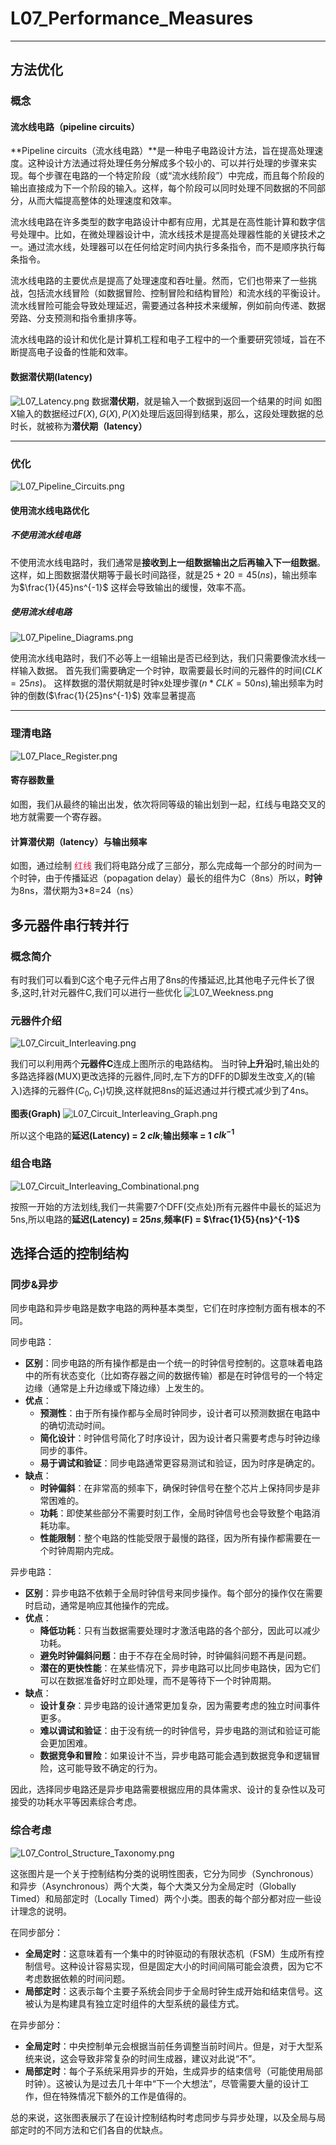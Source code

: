 # L07_Performance_Measures
---
## 方法优化

### 概念

#### 流水线电路（pipeline circuits）

**Pipeline circuits（流水线电路）**是一种电子电路设计方法，旨在提高处理速度。这种设计方法通过将处理任务分解成多个较小的、可以并行处理的步骤来实现。每个步骤在电路的一个特定阶段（或“流水线阶段”）中完成，而且每个阶段的输出直接成为下一个阶段的输入。这样，每个阶段可以同时处理不同数据的不同部分，从而大幅提高整体的处理速度和效率。

流水线电路在许多类型的数字电路设计中都有应用，尤其是在高性能计算和数字信号处理中。比如，在微处理器设计中，流水线技术是提高处理器性能的关键技术之一。通过流水线，处理器可以在任何给定时间内执行多条指令，而不是顺序执行每条指令。

流水线电路的主要优点是提高了处理速度和吞吐量。然而，它们也带来了一些挑战，包括流水线冒险（如数据冒险、控制冒险和结构冒险）和流水线的平衡设计。流水线冒险可能会导致处理延迟，需要通过各种技术来缓解，例如前向传递、数据旁路、分支预测和指令重排序等。

流水线电路的设计和优化是计算机工程和电子工程中的一个重要研究领域，旨在不断提高电子设备的性能和效率。

#### 数据潜伏期(latency)
![L07_Latency.png](./Image/L07_Latency.png)
数据**潜伏期**，就是输入一个数据到返回一个结果的时间
如图
X输入的数据经过$F(X),G(X),P(X)$处理后返回得到结果，那么，这段处理数据的总时长，就被称为**潜伏期（latency）**

---
### 优化
![L07_Pipeline_Circuits.png](./Image/L07_Pipeline_Circuits.png)

#### 使用流水线电路优化

##### 不使用流水线电路
不使用流水线电路时，我们通常是**接收到上一组数据输出之后再输入下一组数据**。
这样，如上图数据潜伏期等于最长时间路径，就是$25+20=45(ns)$，输出频率为$\frac{1}{45}ns^{-1}$
这样会导致输出的缓慢，效率不高。

##### 使用流水线电路
![L07_Pipeline_Diagrams.png](./Image/L07_Pipeline_Diagrams.png)

使用流水线电路时，我们不必等上一组输出是否已经到达，我们只需要像流水线一样输入数据。
首先我们需要确定一个时钟，取需要最长时间的元器件的时间($CLK = 25ns$)。
这样数据的潜伏期就是时钟x处理步骤($n*CLK = 50ns$),输出频率为时钟的倒数($\frac{1}{25}ns^{-1}$)
效率显著提高

---

### 理清电路
![L07_Place_Register.png](./Image/L07_Place_Register.png)

#### 寄存器数量
如图，我们从最终的输出出发，依次将同等级的输出划到一起，红线与电路交叉的地方就需要一个寄存器。

#### 计算潜伏期（latency）与输出频率
如图，通过绘制 <font color=Crimson>红线</font> 我们将电路分成了三部分，那么完成每一个部分的时间为一个时钟，由于传播延迟（popagation delay）最长的组件为C（8ns）所以，**时钟**为8ns，潜伏期为3*8=24（ns）

## 多元器件串行转并行
### 概念简介
有时我们可以看到C这个电子元件占用了8ns的传播延迟,比其他电子元件长了很多,这时,针对元器件C,我们可以进行一些优化
![L07_Weekness.png](./Image/L07_Weekness.png)

### 元器件介绍
![L07_Circuit_Interleaving.png](./Image/L07_Circuit_Interleaving.png)

我们可以利用两个**元器件C**连成上图所示的电路结构。
当时钟**上升沿**时,输出处的多路选择器(MUX)更改选择的元器件,同时,左下方的DFF的D脚发生改变,$X_i$的(输入)选择的元器件($C_0,C_1$)切换,这样就把8ns的延迟通过并行模式减少到了4ns。

**图表(Graph)**
![L07_Circuit_Interleaving_Graph.png](./Image/L07_Circuit_Interleaving_Graph.png)

所以这个电路的**延迟(Latency) = 2 $clk$**;**输出频率 = 1 ${clk}^{-1}$**

### 组合电路
![L07_Circuit_Interleaving_Combinational.png](./Image/L07_Circuit_Interleaving_Combinational.png)

按照一开始的方法划线,我们一共需要7个DFF(交点处)所有元器件中最长的延迟为5ns,所以电路的**延迟(Latency) = $25ns$**,**频率(F) = $\frac{1}{5}{ns}^{-1}$**

## 选择合适的控制结构
### 同步&异步
同步电路和异步电路是数字电路的两种基本类型，它们在时序控制方面有根本的不同。

同步电路：
- **区别**：同步电路的所有操作都是由一个统一的时钟信号控制的。这意味着电路中的所有状态变化（比如寄存器之间的数据传输）都是在时钟信号的一个特定边缘（通常是上升边缘或下降边缘）上发生的。
- **优点**：
  - **预测性**：由于所有操作都与全局时钟同步，设计者可以预测数据在电路中的确切流动时间。
  - **简化设计**：时钟信号简化了时序设计，因为设计者只需要考虑与时钟边缘同步的事件。
  - **易于调试和验证**：同步电路通常更容易测试和验证，因为时序是确定的。
- **缺点**：
  - **时钟偏斜**：在非常高的频率下，确保时钟信号在整个芯片上保持同步是非常困难的。
  - **功耗**：即使某些部分不需要时刻工作，全局时钟信号也会导致整个电路消耗功率。
  - **性能限制**：整个电路的性能受限于最慢的路径，因为所有操作都需要在一个时钟周期内完成。

异步电路：
- **区别**：异步电路不依赖于全局时钟信号来同步操作。每个部分的操作仅在需要时启动，通常是响应其他操作的完成。
- **优点**：
  - **降低功耗**：只有当数据需要处理时才激活电路的各个部分，因此可以减少功耗。
  - **避免时钟偏斜问题**：由于不存在全局时钟，时钟偏斜问题不再是问题。
  - **潜在的更快性能**：在某些情况下，异步电路可以比同步电路快，因为它们可以在数据准备好时立即处理，而不是等待下一个时钟周期。
- **缺点**：
  - **设计复杂**：异步电路的设计通常更加复杂，因为需要考虑的独立时间事件更多。
  - **难以调试和验证**：由于没有统一的时钟信号，异步电路的测试和验证可能会更加困难。
  - **数据竞争和冒险**：如果设计不当，异步电路可能会遇到数据竞争和逻辑冒险，这可能导致不确定的行为。

因此，选择同步电路还是异步电路需要根据应用的具体需求、设计的复杂性以及可接受的功耗水平等因素综合考虑。
### 综合考虑
![L07_Control_Structure_Taxonomy.png](./Image/L07_Control_Structure_Taxonomy.png)

这张图片是一个关于控制结构分类的说明性图表，它分为同步（Synchronous）和异步（Asynchronous）两个大类，每个大类又分为全局定时（Globally Timed）和局部定时（Locally Timed）两个小类。图表的每个部分都对应一些设计理念的说明。

在同步部分：
- **全局定时**：这意味着有一个集中的时钟驱动的有限状态机（FSM）生成所有控制信号。这种设计容易实现，但是固定大小的时间间隔可能会浪费，因为它不考虑数据依赖的时间问题。
- **局部定时**：这表示每个主要子系统会同步于全局时钟生成开始和结束信号。这被认为是构建具有独立定时组件的大型系统的最佳方式。

在异步部分：
- **全局定时**：中央控制单元会根据当前任务调整当前时间片。但是，对于大型系统来说，这会导致非常复杂的时间生成器，建议对此说“不”。
- **局部定时**：每个子系统采用异步的开始，生成异步的结束信号（可能使用局部时钟）。这被认为是过去几十年中“下一个大想法”，尽管需要大量的设计工作，但在特殊情况下额外的工作是值得的。

总的来说，这张图表展示了在设计控制结构时考虑同步与异步处理，以及全局与局部定时的不同方法和它们各自的优缺点。